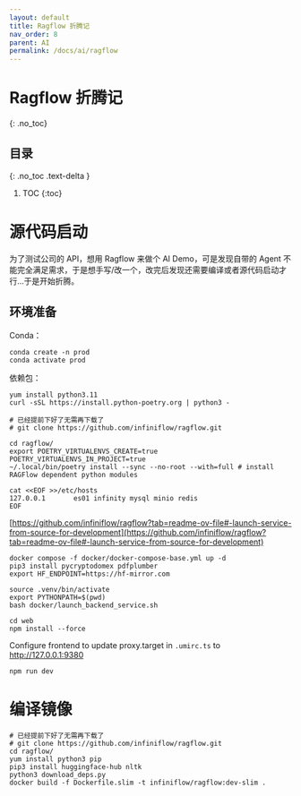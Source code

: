 ```yaml
---
layout: default
title: Ragflow 折腾记
nav_order: 8
parent: AI
permalink: /docs/ai/ragflow
---
```


# Ragflow 折腾记

{: .no_toc}

## 目录

{: .no_toc .text-delta }


1. TOC
{:toc}

# 源代码启动

为了测试公司的 API，想用 Ragflow 来做个 AI Demo，可是发现自带的 Agent 不能完全满足需求，于是想手写/改一个，改完后发现还需要编译或者源代码启动才行...于是开始折腾。



## 环境准备

Conda：

```shell
conda create -n prod
conda activate prod
```

依赖包：

```shell
yum install python3.11
curl -sSL https://install.python-poetry.org | python3 -

# 已经提前下好了无需再下载了
# git clone https://github.com/infiniflow/ragflow.git

cd ragflow/
export POETRY_VIRTUALENVS_CREATE=true POETRY_VIRTUALENVS_IN_PROJECT=true
~/.local/bin/poetry install --sync --no-root --with=full # install RAGFlow dependent python modules

cat <<EOF >>/etc/hosts
127.0.0.1       es01 infinity mysql minio redis
EOF
```



[https://github.com/infiniflow/ragflow?tab=readme-ov-file#-launch-service-from-source-for-development](https://github.com/infiniflow/ragflow?tab=readme-ov-file#-launch-service-from-source-for-development)

```shell
docker compose -f docker/docker-compose-base.yml up -d
pip3 install pycryptodomex pdfplumber
export HF_ENDPOINT=https://hf-mirror.com

source .venv/bin/activate
export PYTHONPATH=$(pwd)
bash docker/launch_backend_service.sh

cd web
npm install --force
```

Configure frontend to update proxy.target in `.umirc.ts` to http://127.0.0.1:9380

```
npm run dev 
```





# 编译镜像

```shell
# 已经提前下好了无需再下载了
# git clone https://github.com/infiniflow/ragflow.git
cd ragflow/
yum install python3 pip
pip3 install huggingface-hub nltk
python3 download_deps.py
docker build -f Dockerfile.slim -t infiniflow/ragflow:dev-slim .
```

